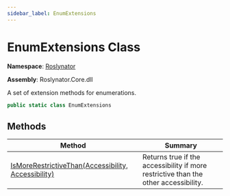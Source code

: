 ```yaml
---
sidebar_label: EnumExtensions
---
```


# EnumExtensions Class

**Namespace**: [Roslynator](../index.md)

**Assembly**: Roslynator\.Core\.dll

  
A set of extension methods for enumerations\.

```csharp
public static class EnumExtensions
```

## Methods

| Method | Summary |
| ------ | ------- |
| [IsMoreRestrictiveThan(Accessibility, Accessibility)](IsMoreRestrictiveThan/index.md) | Returns true if the accessibility if more restrictive than the other accessibility\. |

